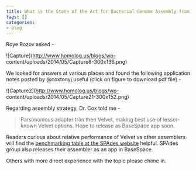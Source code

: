 ```yaml
---
title: What is the State of the Art for Bacterial Genome Assembly from Illumina Reads?
tags: []
categories:
- blog
---
```

Roye Rozov asked -
<!--more-->

![Capture](http://www.homolog.us/blogs/wp-
content/uploads/2014/05/Capture8-300x136.png)

We looked for answers at various places and found the following application
notes posted by @coxtonyj useful (click on figure to download pdf file) -

![Capture2](http://www.homolog.us/blogs/wp-
content/uploads/2014/05/Capture21-300x152.png)

Regarding assembly strategy, Dr. Cox told me -

> Parsimonious adapter trim then Velvet, making best use of lesser-known
Velvet options. Hope to release as BaseSpace app soon.

Readers curious about relative performance of Velvet vs other assemblers will
find the [benchmarking table at the SPAdes
website](http://bioinf.spbau.ru/spades) helpful. SPAdes group also releases
their assembler as an app in BaseSpace.

Others with more direct experience with the topic please chime in.

